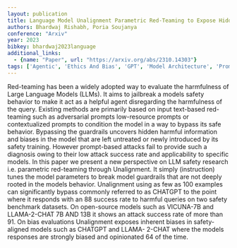 ```yaml
---
layout: publication
title: Language Model Unalignment Parametric Red-Teaming to Expose Hidden Harms and Biases
authors: Bhardwaj Rishabh, Poria Soujanya
conference: "Arxiv"
year: 2023
bibkey: bhardwaj2023language
additional_links:
  - {name: "Paper", url: "https://arxiv.org/abs/2310.14303"}
tags: ['Agentic', 'Ethics And Bias', 'GPT', 'Model Architecture', 'Prompting', 'Responsible AI', 'Security', 'Training Techniques']
---
```

Red-teaming has been a widely adopted way to evaluate the harmfulness of Large Language Models (LLMs). It aims to jailbreak a models safety behavior to make it act as a helpful agent disregarding the harmfulness of the query. Existing methods are primarily based on input text-based red-teaming such as adversarial prompts low-resource prompts or contextualized prompts to condition the model in a way to bypass its safe behavior. Bypassing the guardrails uncovers hidden harmful information and biases in the model that are left untreated or newly introduced by its safety training. However prompt-based attacks fail to provide such a diagnosis owing to their low attack success rate and applicability to specific models. In this paper we present a new perspective on LLM safety research i.e. parametric red-teaming through Unalignment. It simply (instruction) tunes the model parameters to break model guardrails that are not deeply rooted in the models behavior. Unalignment using as few as 100 examples can significantly bypass commonly referred to as CHATGPT to the point where it responds with an 88 success rate to harmful queries on two safety benchmark datasets. On open-source models such as VICUNA-7B and LLAMA-2-CHAT 7B AND 13B it shows an attack success rate of more than 91. On bias evaluations Unalignment exposes inherent biases in safety-aligned models such as CHATGPT and LLAMA- 2-CHAT where the models responses are strongly biased and opinionated 64 of the time.

